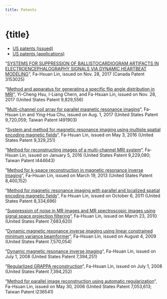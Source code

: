 ```yaml
---
title: Patents
---
```


# {title}

*   [US patents (issued)](http://patft.uspto.gov/netacgi/nph-Parser?Sect1=PTO2&Sect2=HITOFF&p=1&u=%2Fnetahtml%2FPTO%2Fsearch-bool.html&r=0&f=S&l=50&TERM1=fa-hsuan&FIELD1=INNM&co1=AND&TERM2=&FIELD2=&d=PTXT)
*   [US patents (applications)](http://appft.uspto.gov/netacgi/nph-Parser?Sect1=PTO2&Sect2=HITOFF&p=1&u=%2Fnetahtml%2FPTO%2Fsearch-bool.html&r=0&f=S&l=50&TERM1=fa-hsuan&FIELD1=IN&co1=AND&TERM2=&FIELD2=&d=PG01)

“[SYSTEMS FOR SUPPRESSION OF BALLISTOCARDIOGRAM ARTIFACTS IN ELECTROENCEPHALOGRAPHY SIGNALS VIA DYNAMIC HEARTBEAT MODELING](https://www.ic.gc.ca/opic-cipo/cpd/eng/patent/3153025/summary.html?query=fa-hsuan&type=basic_search)“, Fa-Hsuan Lin, issued on Nov. 28, 2017 (Canada Patent 3153025)

“[Method and apparatus for generating a specific flip angle distribution in MRI](http://linbrainlab.org/wp-content/uploads/pat9829556-1.pdf)“, Yi-Cheng Hsu, I-Liang Chern, and Fa-Hsuan Lin, issued on Nov. 28, 2017 (United States Patent 9,829,556)

“[Multi-channel coil array for parallel magnetic resonance imaging](http://linbrainlab.org/wp-content/uploads/pat9720059-1.pdf)“, Fa-Hsuan Lin and Ying-Hua Chu, issued on Aug. 1, 2017 (United States Patent 9,720,059; Taiwan Patent I491903)

“[System and method for magnetic resonance imaging using multiple spatial encoding magnetic fields](http://linbrainlab.org/wp-content/uploads/pat9329251-1.pdf)“, Fa-Hsuan Lin, issued on May 3, 2016 (United States Patent 9,329,251)

“[Method for reconstructing images of a multi-channel MRI system](http://linbrainlab.org/wp-content/uploads/US9229080B2-1.pdf)“, Fa-Hsuan Lin, issued on January 5, 2016 (United States Patent 9,229,080; Taiwan Patent I444643)

“[Method for k-space reconstruction in magnetic resonance inverse imaging](http://linbrainlab.org/wp-content/uploads/patent_kini_8400152-1.pdf)“, Fa-Hsuan Lin, issued on March 19, 2013 (United States Patent 8,400,152)

“[Method for magnetic resonance imaging with parallel and localized spatial encoding magnetic fields](http://linbrainlab.org/wp-content/uploads/patent_patloc_8334696-1.pdf)“, Fa-Hsuan Lin, issued on October 6, 2011 (United States Patent 8,334,696)

“[Suppression of noise in MR images and MR spectroscopic images using signal space projection filtering](http://linbrainlab.org/wp-content/uploads/patent_ssp_7683620-1.pdf)“, Fa-Hsuan Lin, issued on March 23, 2010 (United States Patent 7,683,620)

“[Dynamic magnetic resonance inverse imaging using linear constrained minimum variance beamformer](http://linbrainlab.org/wp-content/uploads/patent_ini_lcmv_7570054-1.pdf)“, Fa-Hsuan Lin, issued on August 4, 2009 (United States Patent 7,570,054)

“[Dynamic magnetic resonance inverse imaging](http://linbrainlab.org/wp-content/uploads/patent_ini_pat7394251-1.pdf)“, Fa-Hsuan Lin, issued on July 1, 2008 (United States Patent 7,394,251)

“[Regularlized GRAPPA reconstruction](http://linbrainlab.org/wp-content/uploads/patent_regularized_grappa_pat7394252-1.pdf)“, Fa-Hsuan Lin, issued on July 1, 2008 (United States Patent 7,394,252)

“[Method for parallel image reconstruction using automatic regularization](http://linbrainlab.org/wp-content/uploads/patent_reg_7053613-1.pdf)“, Fa-Hsuan Lin, issued on May 30, 2006 (United States Patent 7,053,613; Taiwan Patent I236541)
